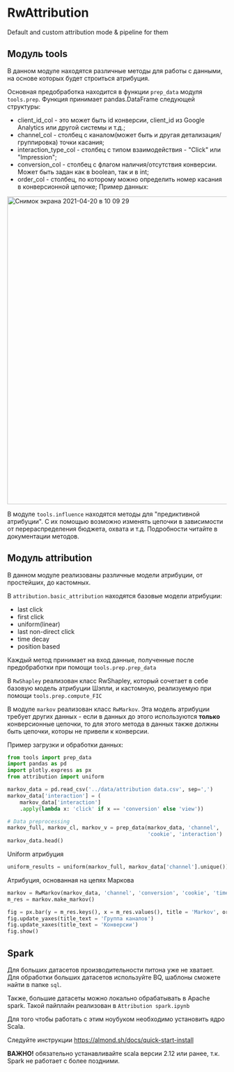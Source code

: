 # RwAttribution
Default and custom attribution mode &amp; pipeline for them

## Модуль tools
В данном модуле находятся различные методы для работы с данными, на основе которых будет строиться атрибуция.

Основная предобработка находится в функции `prep_data` модуля `tools.prep`.
Функция принимает pandas.DataFrame следующей структуры: 
- client_id_col - это может быть id конверсии, client_id из Google Analytics или другой системы и т.д.;
- channel_col - столбец с каналом(может быть и другая детализация/группировка) точки касания;
- interaction_type_col - столбец с типом взаимодействия - "Click" или "Impression";
- conversion_col - столбец с флагом наличия/отсутствия конверсии. Может быть задан как в boolean, так и в int;
- order_col - столбец, по которому можно определить номер касания в конверсионной цепочке;
Пример данных: 
<img width="707" alt="Снимок экрана 2021-04-20 в 10 09 29" src="https://user-images.githubusercontent.com/60659176/115352860-801b5600-a1c0-11eb-8b09-e5f17aac1791.png">

В модуле `tools.influence` находятся методы для "предиктивной атрибуции". 
С их помощью возможно изменять цепочки в зависимости от перераспределения 
бюджета, охвата и т.д. Подробности читайте в документации методов.

## Модуль attribution
В данном модуле реализованы различные модели атрибуции, от простейших, до
кастомных.

В `attribution.basic_attribution` находятся базовые модели атрибуции:
- last click
- first click
- uniform(linear)
- last non-direct click
- time decay
- position based

Каждый метод принимает на вход данные, полученные после предобработки при помощи
`tools.prep.prep_data`

В `RwShapley` реализован класс RwShapley, который сочетает в себе базовую 
модель атрибуции Шэпли, и кастомную, реализуемую при помощи `tools.prep.compute_FIC`

В модуле `markov` реализован класс `RwMarkov`. Эта модель атрибуции требует
других данных - если в данных до этого используются **только** конверсионные 
цепочки, то для этого метода в данных также должны быть цепочки, которы не 
привели к конверсии.

Пример загрузки и обработки данных:
```python
from tools import prep_data
import pandas as pd
import plotly.express as px
from attribution import uniform

markov_data = pd.read_csv('../data/attribution data.csv', sep=',')
markov_data['interaction'] = (
    markov_data['interaction']
    .apply(lambda x: 'click' if x == 'conversion' else 'view'))

# Data preprocessing
markov_full, markov_cl, markov_v = prep_data(markov_data, 'channel',
                                             'cookie', 'interaction')
markov_data.head()
```
Uniform атрибуция 
```python
uniform_results = uniform(markov_full, markov_data['channel'].unique())
```
Атрибуция, основанная на цепях Маркова 
```python
markov = RwMarkov(markov_data, 'channel', 'conversion', 'cookie', 'time', verbose=0)
m_res = markov.make_markov() 

fig = px.bar(y = m_res.keys(), x = m_res.values(), title = 'Markov', orientation = 'h')
fig.update_yaxes(title_text = 'Группа каналов')
fig.update_xaxes(title_text = 'Конверсии')
fig.show()
```

## Spark
Для больших датасетов производительности питона уже не хватает. Для обработки
больших датасетов используйте BQ, шаблоны сможете найти в папке `sql`.

Также, большие датасеты можно локально обрабатывать в Apache spark. Такой 
пайплайн реализован в `Attribution spark.ipynb`

Для того чтобы работать с этим ноубуком необходимо установить ядро Scala.

Следуйте инструкции https://almond.sh/docs/quick-start-install

**ВАЖНО!** обязательно устанавливайте scala версии 2.12 или ранее, т.к. Spark
не работает с более поздними.